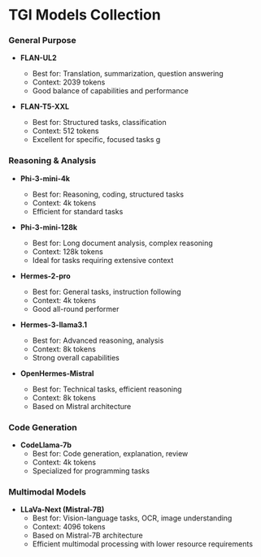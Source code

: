 # TGI Models Collection

### General Purpose
- **FLAN-UL2**
  - Best for: Translation, summarization, question answering
  - Context: 2039 tokens
  - Good balance of capabilities and performance

- **FLAN-T5-XXL**
  - Best for: Structured tasks, classification
  - Context: 512 tokens
  - Excellent for specific, focused tasks
g
### Reasoning & Analysis
- **Phi-3-mini-4k**
  - Best for: Reasoning, coding, structured tasks
  - Context: 4k tokens
  - Efficient for standard tasks

- **Phi-3-mini-128k**
  - Best for: Long document analysis, complex reasoning
  - Context: 128k tokens
  - Ideal for tasks requiring extensive context

- **Hermes-2-pro**
  - Best for: General tasks, instruction following
  - Context: 4k tokens
  - Good all-round performer

- **Hermes-3-llama3.1**
  - Best for: Advanced reasoning, analysis
  - Context: 8k tokens
  - Strong overall capabilities

- **OpenHermes-Mistral** 
  - Best for: Technical tasks, efficient reasoning
  - Context: 8k tokens
  - Based on Mistral architecture

### Code Generation
- **CodeLlama-7b**
  - Best for: Code generation, explanation, review
  - Context: 4k tokens
  - Specialized for programming tasks

### Multimodal Models
- **LLaVa-Next (Mistral-7B)**
  - Best for: Vision-language tasks, OCR, image understanding
  - Context: 4096 tokens
  - Based on Mistral-7B architecture
  - Efficient multimodal processing with lower resource requirements
